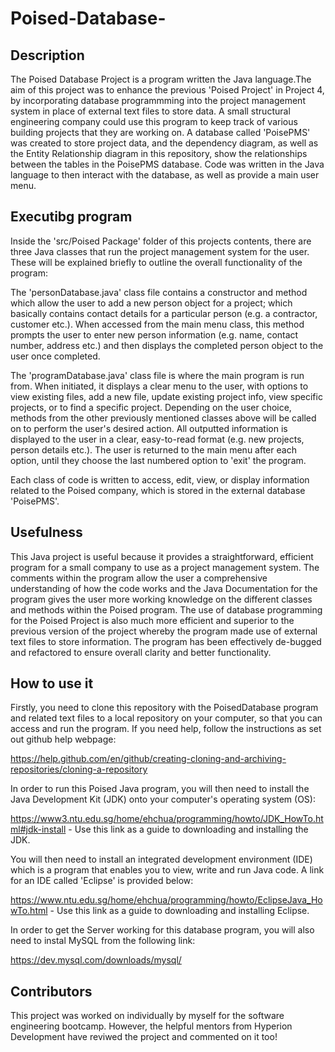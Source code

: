 # Poised-Database-

## Description
The Poised Database Project is a program written the Java language.The aim of this project was to enhance the previous 'Poised Project' in Project 4, by incorporating database programmming into the project management system in place of external text files to store data. A small structural engineering company could use this program to keep track of various building projects that they are working on. A database called 'PoisePMS' was created to store project data, and the dependency diagram, as well as the Entity Relationship diagram in this repository, show the relationships between the tables in the PoisePMS database. Code was written in the Java language to then interact with the database, as well as provide a main user menu.

## Executibg program
Inside the 'src/Poised Package' folder of this projects contents, there are three Java classes that run the project management system for the user. These will be explained briefly to outline the overall functionality of the program:

The 'personDatabase.java' class file contains a constructor and method which allow the user to add a new person object for a project; which basically contains contact details for a particular person (e.g. a contractor, customer etc.). When accessed from the main menu class, this method prompts the user to enter new person information (e.g. name, contact number, address etc.) and then displays the completed person object to the user once completed.

The 'programDatabase.java' class file is where the main program is run from. When initiated, it displays a clear menu to the user, with options to view existing files, add a new file, update existing project info, view specific projects, or to find a specific project. Depending on the user choice, methods from the other previously mentioned classes above will be called on to perform the user's desired action. All outputted information is displayed to the user in a clear, easy-to-read format (e.g. new projects, person details etc.). The user is returned to the main menu after each option, until they choose the last numbered option to 'exit' the program.

Each class of code is written to access, edit, view, or display information related to the Poised company, which is stored in the external database 'PoisePMS'.

## Usefulness
This Java project is useful because it provides a straightforward, efficient program for a small company to use as a project management system. The comments within the program allow the user a comprehensive understanding of how the code works and the Java Documentation for the program gives the user more working knowledge on the different classes and methods within the Poised program. The use of database programming for the Poised Project is also much more efficient and superior to the previous version of the project whereby the program made use of external text files to store information. The program has been effectively de-bugged and refactored to ensure overall clarity and better functionality.

## How to use it
Firstly, you need to clone this repository with the PoisedDatabase program and related text files to a local repository on your computer, so that you can access and run the program. If you need help, follow the instructions as set out github help webpage:

https://help.github.com/en/github/creating-cloning-and-archiving-repositories/cloning-a-repository

In order to run this Poised Java program, you will then need to install the Java Development Kit (JDK) onto your computer's operating system (OS):

https://www3.ntu.edu.sg/home/ehchua/programming/howto/JDK_HowTo.html#jdk-install - Use this link as a guide to downloading and installing the JDK.

You will then need to install an integrated development environment (IDE) which is a program that enables you to view, write and run Java code. A link for an IDE called 'Eclipse' is provided below:

https://www.ntu.edu.sg/home/ehchua/programming/howto/EclipseJava_HowTo.html - Use this link as a guide to downloading and installing Eclipse.

In order to get the Server working for this database program, you will also need to instal MySQL from the following link:

https://dev.mysql.com/downloads/mysql/

## Contributors
This project was worked on individually by myself for the software engineering bootcamp. However, the helpful mentors from Hyperion Development have reviwed the project and commented on it too!
